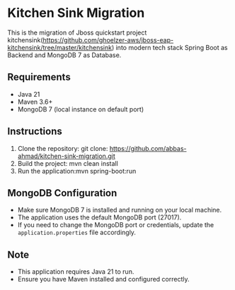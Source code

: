 # Kitchen Sink Migration
This is the migration of Jboss quickstart project kitchensink(https://github.com/ghoelzer-aws/jboss-eap-kitchensink/tree/master/kitchensink) into modern tech stack Spring Boot as Backend and MongoDB 7 as Database.

## Requirements

* Java 21
* Maven 3.6+
* MongoDB 7 (local instance on default port)

## Instructions

1. Clone the repository:
git clone: https://github.com/abbas-ahmad/kitchen-sink-migration.git
2. Build the project:
   mvn clean install
3. Run the application:mvn spring-boot:run


## MongoDB Configuration

* Make sure MongoDB 7 is installed and running on your local machine.
* The application uses the default MongoDB port (27017).
* If you need to change the MongoDB port or credentials, update the `application.properties` file accordingly.

## Note

* This application requires Java 21 to run.
* Ensure you have Maven installed and configured correctly.